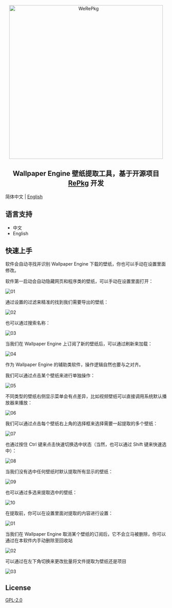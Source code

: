 <p align="center"><img alt="WeRePkg" src="docs/logo.png" width="480px"></p>

<div align="center"><h2>Wallpaper Engine 壁纸提取工具，基于开源项目 <a href="https://github.com/notscuffed/repkg">RePkg</a> 开发</h2></div>

简体中文 | [English](README-EN.md)

## 语言支持
* 中文
* English

## 快速上手

软件会自动寻找并识别 Wallpaper Engine 下载的壁纸，你也可以手动在设置里面修改。

软件第一启动会自动隐藏网页和程序类的壁纸，可以手动在设置里面打开：

![01](docs/01.gif)

通过设置的过滤来精准的找到我们需要导出的壁纸：

![02](docs/02.gif)

也可以通过搜索名称：

![03](docs/03.gif)

当我们在 Wallpaper Engine 上订阅了新的壁纸后，可以通过刷新来加载：

![04](docs/04.gif)

作为 Wallpaper Engine 的辅助类软件，操作逻辑自然也要与之对齐。

我们可以通过点击某个壁纸来进行单独操作：

![05](docs/05.gif)

不同类型的壁纸右侧显示菜单会有点差异，比如视频壁纸可以直接调用系统默认播放器来播放：

![06](docs/06.gif)

我们可以通过点击每个壁纸右上角的选择框来选择需要一起提取的多个壁纸：

![07](docs/07.gif)

也通过按住 Ctrl 键来点击快速切换选中状态（当然，也可以通过 Shift 键来快速选中）：

![08](docs/08.gif)

当我们没有选中任何壁纸时默认提取所有显示的壁纸：

![09](docs/09.gif)

也可以通过多选来提取选中的壁纸：

![10](docs/10.gif)

在提取前，你可以在设置里面对提取的内容进行设置：

![01](docs/01.png)

当我们在 Wallpaper Engine 取消某个壁纸的订阅后，它不会立马被删除，你可以通过在本软件内手动删除至回收站

![02](docs/02.jpg)

可以通过在左下角切换来更改批量将文件提取为壁纸还是项目

![03](docs/03.png)

## License

[GPL-2.0](LICENSE)

